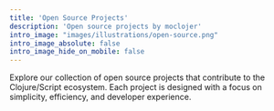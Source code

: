 ```yaml
---
title: 'Open Source Projects'
description: 'Open source projects by moclojer'
intro_image: "images/illustrations/open-source.png"
intro_image_absolute: false
intro_image_hide_on_mobile: false
---
```


Explore our collection of open source projects that contribute to the Clojure/Script ecosystem. Each project is designed with a focus on simplicity, efficiency, and developer experience.
